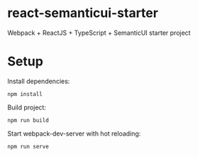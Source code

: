 # react-semanticui-starter 
Webpack + ReactJS + TypeScript + SemanticUI starter project

# Setup
Install dependencies:
```
npm install
```

Build project:
```
npm run build
```

Start webpack-dev-server with hot reloading:
```
npm run serve
```
